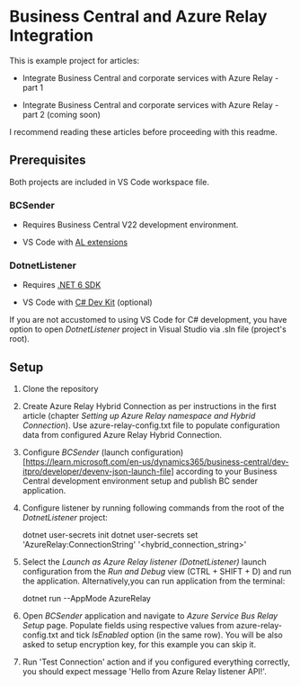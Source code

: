
# Business Central and Azure Relay Integration

This is example project for articles:

- Integrate Business Central and corporate services with Azure Relay - part 1

- Integrate Business Central and corporate services with Azure Relay - part 2 (coming soon)

  

I recommend reading these articles before proceeding with this readme.

  

## Prerequisites

Both projects are included in VS Code workspace file.

### BCSender

- Requires Business Central V22 development environment.

- VS Code with [AL extensions](https://marketplace.visualstudio.com/items?itemName=ms-dynamics-smb.al)

  

### DotnetListener

- Requires [.NET 6 SDK](https://dotnet.microsoft.com/en-us/download/dotnet/6.0)

- VS Code with [C# Dev Kit](https://marketplace.visualstudio.com/items?itemName=ms-dotnettools.csdevkit) (optional)

  

If you are not accustomed to using VS Code for C# development, you have option to open *DotnetListener* project in Visual Studio via .sln file (project's root).

  

## Setup

1. Clone the repository

2. Create Azure Relay Hybrid Connection as per instructions in the first article (chapter *Setting up Azure Relay namespace and Hybrid Connection*). Use azure-relay-config.txt file to populate configuration data from configured Azure Relay Hybrid Connection.

3. Configure *BCSender* (launch configuration)[https://learn.microsoft.com/en-us/dynamics365/business-central/dev-itpro/developer/devenv-json-launch-file] according to your Business Central development environment setup and publish BC sender application.

4. Configure listener by running following commands from the root of the *DotnetListener* project:

    dotnet user-secrets init
    dotnet user-secrets set 'AzureRelay:ConnectionString' '<hybrid_connection_string>'
    

5. Select the *Launch as Azure Relay listener (DotnetListener)* launch configuration from the *Run and Debug* view (CTRL + SHIFT + D) and run the application. Alternatively,you can run application from the terminal:

    dotnet run --AppMode AzureRelay


6. Open *BCSender* application and navigate to *Azure Service Bus Relay Setup* page. Populate fields using respective values from azure-relay-config.txt and tick *IsEnabled* option (in the same row). You will be also asked to setup encryption key, for this example you can skip it.

7. Run 'Test Connection' action and if you configured everything correctly, you should expect message 'Hello from Azure Relay listener API!'.

